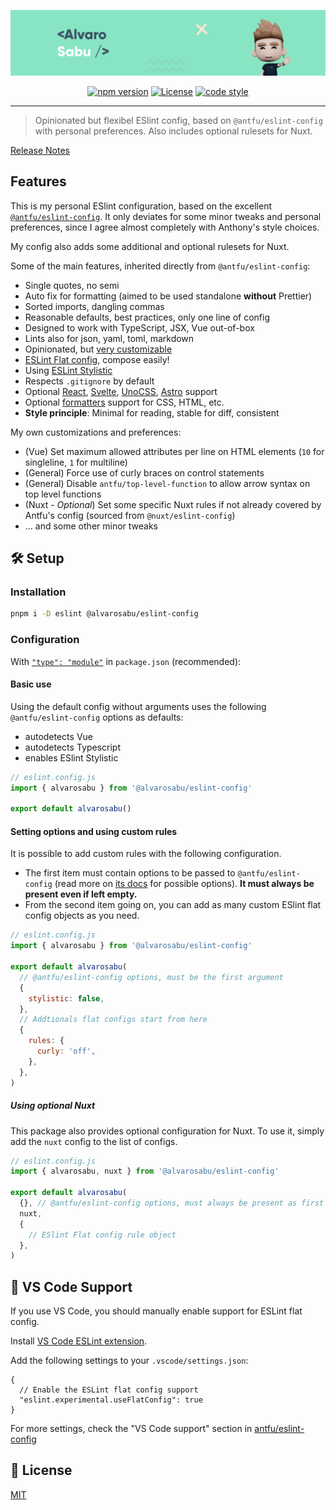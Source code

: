 <picture><img src=".github/repo-banner.png" /></picture>

<div align="center">

[![npm version][npm-version-src]][npm-version-href]
[![License][license-src]][license-href]
[![code style][antfu-src]][antfu-href]

---

</div>

> Opinionated but flexibel ESlint config, based on `@antfu/eslint-config` with personal preferences. Also includes optional rulesets for Nuxt.

[Release Notes](/CHANGELOG.md)

## Features

This is my personal ESlint configuration, based on the excellent [`@antfu/eslint-config`](https://github.com/antfu/eslint-config). It only deviates for some minor tweaks and personal preferences, since I agree almost completely with Anthony's style choices.

My config also adds some additional and optional rulesets for Nuxt.

Some of the main features, inherited directly from `@antfu/eslint-config`:

- Single quotes, no semi
- Auto fix for formatting (aimed to be used standalone **without** Prettier)
- Sorted imports, dangling commas
- Reasonable defaults, best practices, only one line of config
- Designed to work with TypeScript, JSX, Vue out-of-box
- Lints also for json, yaml, toml, markdown
- Opinionated, but [very customizable](#customization)
- [ESLint Flat config](https://eslint.org/docs/latest/use/configure/configuration-files-new), compose easily!
- Using [ESLint Stylistic](https://github.com/eslint-stylistic/eslint-stylistic)
- Respects `.gitignore` by default
- Optional [React](#react), [Svelte](#svelte), [UnoCSS](#unocss), [Astro](#astro) support
- Optional [formatters](#formatters) support for CSS, HTML, etc.
- **Style principle**: Minimal for reading, stable for diff, consistent

My own customizations and preferences:

- (Vue) Set maximum allowed attributes per line on HTML elements (`10` for singleline, `1` for multiline)
- (General) Force use of curly braces on control statements
- (General) Disable `antfu/top-level-function` to allow arrow syntax on top level functions
- (Nuxt - *Optional*) Set some specific Nuxt rules if not already covered by Antfu's config (sourced from `@nuxt/eslint-config`)
- ... and some other minor tweaks

## 🛠️ Setup

### Installation

```bash
pnpm i -D eslint @alvarosabu/eslint-config
```

### Configuration

With [`"type": "module"`](https://nodejs.org/api/packages.html#type) in `package.json` (recommended):

#### Basic use

Using the default config without arguments uses the following `@antfu/eslint-config` options as defaults:

- autodetects Vue
- autodetects Typescript
- enables ESlint Stylistic

```js
// eslint.config.js
import { alvarosabu } from '@alvarosabu/eslint-config'

export default alvarosabu()
```

#### Setting options and using custom rules

It is possible to add custom rules with the following configuration.

- The first item must contain options to be passed to `@antfu/eslint-config` (read more on [its docs](https://github.com/antfu/eslint-config) for possible options). **It must always be present even if left empty.**
- From the second item going on, you can add as many custom ESlint flat config objects as you need.

```js
// eslint.config.js
import { alvarosabu } from '@alvarosabu/eslint-config'

export default alvarosabu(
  // @antfu/eslint-config options, must be the first argument
  {
    stylistic: false,
  },
  // Addtionals flat configs start from here
  {
    rules: {
      curly: 'off',
    },
  },
)
```

##### Using optional Nuxt

This package also provides optional configuration for Nuxt. To use it, simply add the `nuxt` config to the list of configs.

```js
// eslint.config.js
import { alvarosabu, nuxt } from '@alvarosabu/eslint-config'

export default alvarosabu(
  {}, // @antfu/eslint-config options, must always be present as first item even if empty
  nuxt,
  {
    // ESlint Flat config rule object
  },
)
```

## 📝 VS Code Support

If you use VS Code, you should manually enable support for ESLint flat config.

Install [VS Code ESLint extension](https://marketplace.visualstudio.com/items?itemName=dbaeumer.vscode-eslint).

Add the following settings to your `.vscode/settings.json`:

```jsonc
{
  // Enable the ESLint flat config support
  "eslint.experimental.useFlatConfig": true
}
```

For more settings, check the "VS Code support" section in [antfu/eslint-config](https://github.com/antfu/eslint-config#vs-code-support-auto-fix)

## 📝 License

[MIT](https://github.com/alvarosabu/eslint-config/blob/main/LICENSE)

<!-- Badges -->
[npm-version-src]: https://img.shields.io/npm/v/@alvarosabu/eslint-config/latest.svg?style=flat&colorA=18181B&colorB=88E5C3
[npm-version-href]: https://npmjs.com/package/@alvarosabu/eslint-config

[npm-downloads-src]: https://img.shields.io/npm/dm/@alvarosabu/eslint-config.svg?style=flat&colorA=18181B&colorB=88E5C3
[npm-downloads-href]: https://npmjs.com/package/@alvarosabu/eslint-config

[code-quality-src]: https://img.shields.io/codacy/grade/2089b728f6904916aff7a595c4197b09.svg?style=flat&colorA=18181B&colorB=88E5C3
[code-quality-href]: https://app.codacy.com/gh/alvarosabu/eslint-config

[bundle-size-src]: https://img.shields.io/bundlephobia/minzip/@alvarosabu/eslint-config.svg?style=flat&colorA=18181B&colorB=88E5C3
[bundle-size-href]: https://bundlephobia.com/result?p=@alvarosabu/eslint-config

[license-src]: https://img.shields.io/npm/l/@alvarosabu/eslint-config.svg?style=flat&colorA=18181B&colorB=88E5C3
[license-href]: https://npmjs.com/package/@alvarosabu/eslint-config

[antfu-src]: https://antfu.me/badge-code-style.svg
[antfu-href]: https://github.com/antfu/eslint-config

